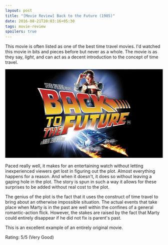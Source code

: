 ```yaml
---
layout: post
title: "[Movie Review] Back to the Future (1985)"
date: 2016-08-21T20:03:16+05:30
tags: movie-review
spoilers: true
---
```


This movie is often listed as one of the best time travel movies.
I'd watched this movie in bits and pieces before but never as a whole.
The movie is as they say, _light_, and can act as a decent introduction to the concept of time travel.

![Back to the Future (1985)](/img/movie-poster-back-to-the-future-1985.jpg 'Back to the Future (1985)')

Paced really well, it makes for an entertaining watch without letting inexperienced viewers get lost in figuring out the plot.
Almost everything happens for a reason.
And when it doesn't, it does so without leaving a gaping hole in the plot.
The story is spun in such a way it allows for these surprises to be added without real cost to the plot.

The genius of the plot is the fact that it uses the construct of time travel to bring about an otherwise impossible situation.
The actual events that take place when Marty is in the past are well within the confines of a general romantic-action flick.
However, the stakes are raised by the fact that Marty could entirely disappear if he did not fix is parent's past.

This is an excellent example of an entirely original movie.

Rating: 5/5 (Very Good)
